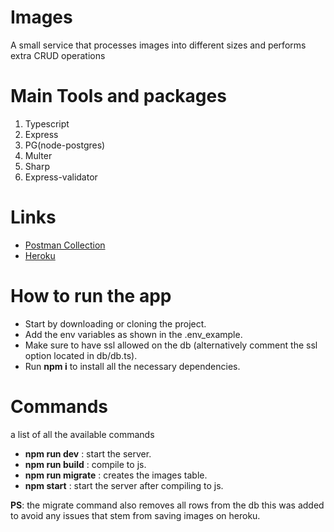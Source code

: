 # Images
A small service that processes images into different sizes and performs extra CRUD operations

# Main Tools and packages

1. Typescript
2. Express
3. PG(node-postgres)
4. Multer
5. Sharp
6. Express-validator

# Links
- [Postman Collection]
- [Heroku]

# How to run the app
- Start by downloading or cloning the project. 
- Add the env variables as shown in the .env_example. 
- Make sure to have ssl allowed on the db (alternatively comment the ssl option located in db/db.ts).
- Run **npm i** to install all the necessary dependencies.

# Commands 
a list of all the available commands
- **npm run dev** : start the server.
- **npm run build** : compile to js.
- **npm run migrate** : creates the images table.
- **npm start** : start the server after compiling to js.

**PS**: the migrate command also removes all rows from the db this was added to avoid any issues that stem from saving images on heroku.

[Postman Collection]: https://www.postman.com/gold-crater-470694/workspace/images/documentation/15875859-dece5308-d456-4f0d-b4ed-043c44acd066

[Heroku]: https://images-app-test.herokuapp.com/
